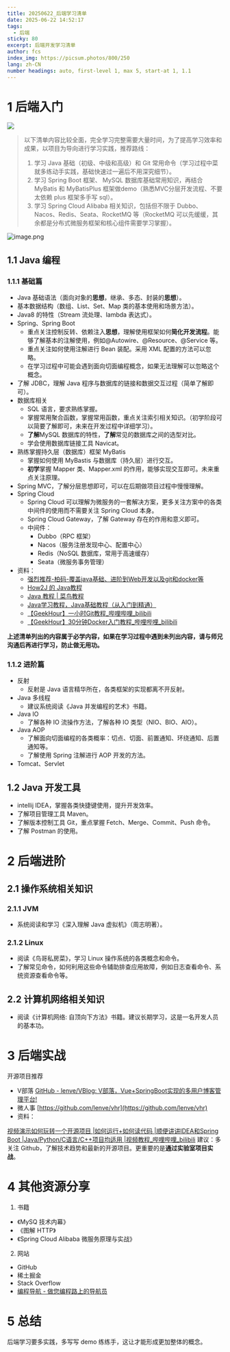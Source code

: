 ```yaml
---
title: 20250622_后端学习清单
date: 2025-06-22 14:52:17
tags:
  - 后端
sticky: 80
excerpt: 后端开发学习清单
author: fcs
index_img: https://picsum.photos/800/250
lang: zh-CN
number headings: auto, first-level 1, max 5, start-at 1, 1.1
---
```


# 1 后端入门

![](https://picsum.photos/800/250)

> 以下清单内容比较全面，完全学习完整需要大量时间，为了提高学习效率和成果，以项目为导向进行学习实践，推荐路线：
> 1. 学习 Java 基础（初级、中级和高级）和 Git 常用命令（学习过程中菜就多练动手实践，基础快速过一遍后不用深究细节）。
> 2. 学习 Spring Boot 框架、 MySQL 数据库基础常用知识，再结合 MyBatis 和 MyBatisPlus 框架做demo（熟悉MVC分层开发流程、不要太依赖 plus 框架多手写 sql）。
> 3. 学习 Spring Cloud Alibaba 相关知识，包括但不限于 Dubbo、Nacos、Redis、Seata、RocketMQ 等（RocketMQ 可以先缓缓，其余都是分布式微服务框架和核心组件需要学习掌握）。

![image.png](http://img.fcs.cloudns.ch/pics/20250622153551668.png)



## 1.1 Java 编程

### 1.1.1 基础篇

- Java 基础语法（面向对象的**思想**，继承、多态、封装的**思想**）。
- 基本数据结构（数组、List、Set、Map 类的基本使用和场景方法）。
- Java8 的特性（Stream 流处理、lambda 表达式）。
- Spring、Spring Boot
   - 重点关注控制反转、依赖注入**思想**，理解使用框架如何**简化开发流程**。能够了解基本的注解使用，例如@Autowire、@Resource、@Service 等。
   - 重点关注如何使用注解进行 Bean 装配。采用 XML 配置的方法可以忽略。
   - 在学习过程中可能会遇到面向切面编程概念，如果无法理解可以忽略这个概念。
- 了解 JDBC，理解 Java 程序与数据库的链接和数据交互过程（简单了解即可）。
- 数据库相关
   - SQL 语言，要求熟练掌握。
   - 掌握常用聚合函数，掌握常用函数，重点关注索引相关知识。（初学阶段可以简要了解即可，未来在开发过程中详细学习）。
   - **了解**MySQL 数据库的特性，**了解**常见的数据库之间的选型对比。
   - 学会使用数据库链接工具 Navicat。
- 熟练掌握持久层（数据库）框架 MyBatis
   - 掌握如何使用 MyBastis 与数据库（持久层）进行交互。
   - **初学**掌握 Mapper 类、Mapper.xml 的作用，能够实现交互即可。未来重点关注原理。
- Spring MVC，了解分层思想即可，可以在后期做项目过程中慢慢理解。
- Spring Cloud
   - Spring Cloud 可以理解为微服务的一套解决方案，更多关注方案中的各类中间件的使用而不需要关注 Spring Cloud 本身。
   - Spring Cloud Gateway，了解 Gateway 存在的作用和意义即可。
   - 中间件：
      - Dubbo（RPC 框架）
      - Nacos（服务注册发现中心、配置中心）
      - Redis（NoSQL 数据库，常用于高速缓存）
      - Seata（微服务事务管理）
- 资料：
   - [强烈推荐-柏码-覆盖java基础、进阶到Web开发以及git和docker等](https://www.itbaima.cn/zh-CN) 
   - [How2J 的 Java教程](https://how2j.cn/)
   - [Java 教程 | 菜鸟教程](https://www.runoob.com/java/java-tutorial.html)
   - [Java学习教程，Java基础教程（从入门到精通）](http://c.biancheng.net/java/)
   - [【GeekHour】一小时Git教程\_哔哩哔哩\_bilibili](https://www.bilibili.com/video/BV1HM411377j/?spm_id_from=333.1007.top_right_bar_window_custom_collection.content.click&vd_source=9c896fa9c3f9023797e8efe7be0c113e)
   - [【GeekHour】30分钟Docker入门教程\_哔哩哔哩\_bilibili](https://www.bilibili.com/video/BV14s4y1i7Vf/?spm_id_from=333.1007.top_right_bar_window_custom_collection.content.click&vd_source=9c896fa9c3f9023797e8efe7be0c113e)

**上述清单列出的内容属于必学内容，如果在学习过程中遇到未列出内容，请与师兄沟通后再进行学习，防止做无用功。**

### 1.1.2 进阶篇

- 反射
   - 反射是 Java 语言精华所在，各类框架的实现都离不开反射。
- Java 多线程
   - 建议系统阅读《Java 并发编程的艺术》书籍。
- Java IO
   - 了解各种 IO 流操作方法，了解各种 IO 类型（NIO、BIO、AIO）。
- Java AOP
   - 了解面向切面编程的各类概率：切点、切面、前置通知、环绕通知、后置通知等。
   - 了解使用 Spring 注解进行 AOP 开发的方法。
- Tomcat、Servlet

## 1.2 Java 开发工具

- intellij IDEA，掌握各类快捷键使用，提升开发效率。
- 了解项目管理工具 Maven。
- 了解版本控制工具 Git，重点掌握 Fetch、Merge、Commit、Push 命令。
- 了解 Postman 的使用。

# 2 后端进阶

## 2.1 操作系统相关知识

### 2.1.1 JVM

- 系统阅读和学习《深入理解 Java 虚拟机》（周志明著）。

### 2.1.2 Linux

- 阅读《鸟哥私房菜》，学习 Linux 操作系统的各类概念和命令。
- 了解常见命令，如何利用这些命令辅助排查应用故障，例如日志查看命令、系统资源查看命令等。

## 2.2 计算机网络相关知识

- 阅读《计算机网络: 自顶向下方法》书籍。建议长期学习，这是一名开发人员的基本功。

# 3 后端实战

开源项目推荐 

   - V部落 [GitHub - lenve/VBlog: V部落，Vue+SpringBoot实现的多用户博客管理平台!](https://github.com/lenve/VBlog)
   - 微人事 [https://github.com/lenve/vhr](https://github.com/lenve/vhr)
- 资料：

[视频演示如何玩转一个开源项目 |如何运行+如何读代码 |顺便讲讲IDEA和Spring Boot |Java/Python/C语言/C++项目均适用 |视频教程_哔哩哔哩_bilibili](https://www.bilibili.com/video/BV1y4411p74E/?spm_id_from=333.1007.top_right_bar_window_custom_collection.content.click&vd_source=c5e4bde45d4f565c2d073a77257b5075)
建议：多关注 Github，了解技术趋势和最新的开源项目。更重要的是**通过实验室项目实战**。

# 4 其他资源分享

1.  书籍 
   - 《MySQ 技术内幕》
   - 《图解 HTTP》
   - 《Spring Cloud Alibaba 微服务原理与实战》
2.  网站 
   - GitHub
   - 稀土掘金
   - Stack Overflow
   - [编程导航 - 做您编程路上的导航员](https://www.code-nav.cn/)

# 5 总结

后端学习要多实践，多写写 demo 练练手，这让才能形成更加整体的概念。
